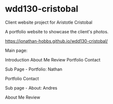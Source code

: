 # wdd130-cristobal
Client website project for Aristotle Cristobal

A portfolio website to showcase the client's photos.

https://jonathan-hobbs.github.io/wdd130-cristobal/



Main page:

Introduction
About Me
Review
Portfolio
Contact

Sub Page - Portfolio:
Nathan

Portfolio
Contact

Sub page - About:
Andres

About Me
Review